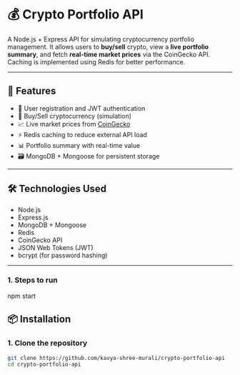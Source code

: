 # 💰 Crypto Portfolio API

A Node.js + Express API for simulating cryptocurrency portfolio management. It allows users to **buy/sell** crypto, view a **live portfolio summary**, and fetch **real-time market prices** via the CoinGecko API. Caching is implemented using Redis for better performance.

---

## 🚀 Features

- 🔐 User registration and JWT authentication
- 💸 Buy/Sell cryptocurrency (simulation)
- 📈 Live market prices from [CoinGecko](https://www.coingecko.com/)
- ⚡ Redis caching to reduce external API load
- 📊 Portfolio summary with real-time value
- 🗃️ MongoDB + Mongoose for persistent storage

---

## 🛠️ Technologies Used

- Node.js
- Express.js
- MongoDB + Mongoose
- Redis
- CoinGecko API
- JSON Web Tokens (JWT)
- bcrypt (for password hashing)

---

### 1. Steps to run
npm start

## 📦 Installation

### 1. Clone the repository

```bash
git clone https://github.com/kavya-shree-murali/crypto-portfolio-api
cd crypto-portfolio-api 




